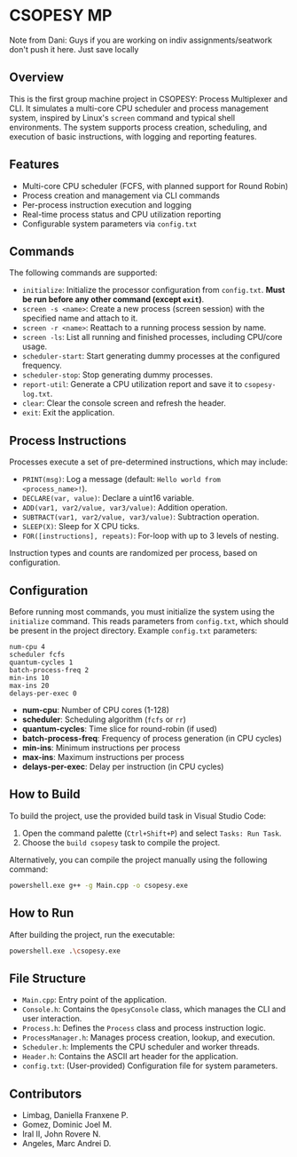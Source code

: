 # CSOPESY MP

Note from Dani: Guys if you are working on indiv assignments/seatwork don't push it here. Just save locally

## Overview

This is the first group machine project in CSOPESY: Process Multiplexer and CLI. It simulates a multi-core CPU scheduler and process management system, inspired by Linux's `screen` command and typical shell environments. The system supports process creation, scheduling, and execution of basic instructions, with logging and reporting features.

## Features
- Multi-core CPU scheduler (FCFS, with planned support for Round Robin)
- Process creation and management via CLI commands
- Per-process instruction execution and logging
- Real-time process status and CPU utilization reporting
- Configurable system parameters via `config.txt`

## Commands
The following commands are supported:

- `initialize`: Initialize the processor configuration from `config.txt`. **Must be run before any other command (except `exit`)**.
- `screen -s <name>`: Create a new process (screen session) with the specified name and attach to it.
- `screen -r <name>`: Reattach to a running process session by name.
- `screen -ls`: List all running and finished processes, including CPU/core usage.
- `scheduler-start`: Start generating dummy processes at the configured frequency.
- `scheduler-stop`: Stop generating dummy processes.
- `report-util`: Generate a CPU utilization report and save it to `csopesy-log.txt`.
- `clear`: Clear the console screen and refresh the header.
- `exit`: Exit the application.

## Process Instructions
Processes execute a set of pre-determined instructions, which may include:
- `PRINT(msg)`: Log a message (default: `Hello world from <process_name>!`).
- `DECLARE(var, value)`: Declare a uint16 variable.
- `ADD(var1, var2/value, var3/value)`: Addition operation.
- `SUBTRACT(var1, var2/value, var3/value)`: Subtraction operation.
- `SLEEP(X)`: Sleep for X CPU ticks.
- `FOR([instructions], repeats)`: For-loop with up to 3 levels of nesting.

Instruction types and counts are randomized per process, based on configuration.

## Configuration
Before running most commands, you must initialize the system using the `initialize` command. This reads parameters from `config.txt`, which should be present in the project directory. Example `config.txt` parameters:

```
num-cpu 4
scheduler fcfs
quantum-cycles 1
batch-process-freq 2
min-ins 10
max-ins 20
delays-per-exec 0
```

- **num-cpu**: Number of CPU cores (1-128)
- **scheduler**: Scheduling algorithm (`fcfs` or `rr`)
- **quantum-cycles**: Time slice for round-robin (if used)
- **batch-process-freq**: Frequency of process generation (in CPU cycles)
- **min-ins**: Minimum instructions per process
- **max-ins**: Maximum instructions per process
- **delays-per-exec**: Delay per instruction (in CPU cycles)

## How to Build
To build the project, use the provided build task in Visual Studio Code:

1. Open the command palette (`Ctrl+Shift+P`) and select `Tasks: Run Task`.
2. Choose the `build csopesy` task to compile the project.

Alternatively, you can compile the project manually using the following command:

```bash
powershell.exe g++ -g Main.cpp -o csopesy.exe
```

## How to Run
After building the project, run the executable:

```bash
powershell.exe .\csopesy.exe
```

## File Structure
- `Main.cpp`: Entry point of the application.
- `Console.h`: Contains the `OpesyConsole` class, which manages the CLI and user interaction.
- `Process.h`: Defines the `Process` class and process instruction logic.
- `ProcessManager.h`: Manages process creation, lookup, and execution.
- `Scheduler.h`: Implements the CPU scheduler and worker threads.
- `Header.h`: Contains the ASCII art header for the application.
- `config.txt`: (User-provided) Configuration file for system parameters.

## Contributors
- Limbag, Daniella Franxene P.
- Gomez, Dominic Joel M.
- Iral II, John Rovere N.
- Angeles, Marc Andrei D.
